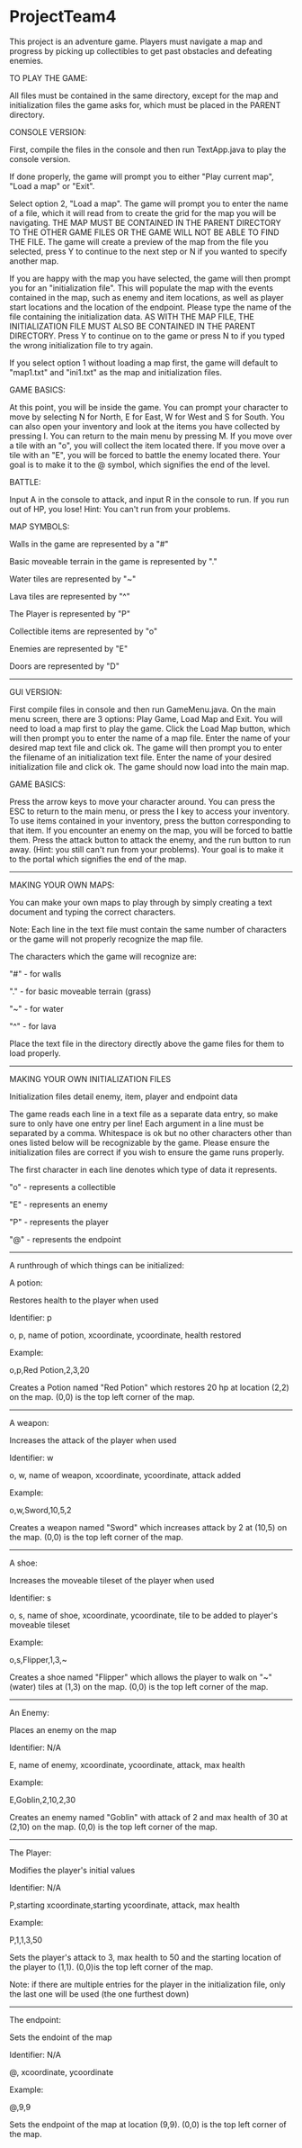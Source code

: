 # ProjectTeam4

This project is an adventure game. Players must navigate a map and progress by picking up collectibles to get past obstacles and defeating enemies.

TO PLAY THE GAME:

All files must be contained in the same directory, except for the map and initialization files the game asks for, which must be placed in the PARENT directory.

CONSOLE VERSION:
 
First, compile the files in the console and then run TextApp.java to play the console version.

If done properly, the game will prompt you to either "Play current map", "Load a map" or "Exit".

Select option 2, "Load a map". The game will prompt you to enter the name of a file, which it will read from to create the grid for the map you will be navigating. THE MAP MUST BE CONTAINED IN THE PARENT DIRECTORY TO THE OTHER GAME FILES OR THE GAME WILL NOT BE ABLE TO FIND THE FILE. The game will create a preview of the map from the file you selected, press Y to continue to the next step or N if you wanted to specify another map.

If you are happy with the map you have selected, the game will then prompt you for an "initialization file". This will populate the map with the events contained in the map, such as enemy and item locations, as well as player start locations and the location of the endpoint. Please type the name of the file containing the initialization data. AS WITH THE MAP FILE, THE INITIALIZATION FILE MUST ALSO BE CONTAINED IN THE PARENT DIRECTORY. Press Y to continue on to the game or press N to if you typed the wrong initialization file to try again.

If you select option 1 without loading a map first, the game will default to "map1.txt" and "ini1.txt" as the map and initialization files.

GAME BASICS:

At this point, you will be inside the game. You can prompt your character to move by selecting N for North, E for East, W for West and S for South. You can also open your inventory and look at the items you have collected by pressing I. You can return to the main menu by pressing M. If you move over a tile with an "o", you will collect the item located there. If you move over a tile with an "E", you will be forced to battle the enemy located there. Your goal is to make it to the @ symbol, which signifies the end of the level.

BATTLE:

Input A in the console to attack, and input R in the console to run. If you run out of HP, you lose!
Hint: You can't run from your problems.

MAP SYMBOLS:

Walls in the game are represented by a "#"

Basic moveable terrain in the game is represented by "."

Water tiles are represented by "~"

Lava tiles are represented by "^"

The Player is represented by "P"

Collectible items are represented by "o"

Enemies are represented by "E"

Doors are represented by "D"

********************************************************************************************************************************
GUI VERSION:

First compile files in console and then run GameMenu.java. On the main menu screen, there are 3 options: Play Game, Load Map and Exit.
You will need to load a map first to play the game. Click the Load Map button, which will then prompt you to enter the name of a map file. Enter the name of your desired map text file and click ok. The game will then prompt you to enter the filename of an initialization text file. Enter the name of your desired initialization file and click ok. The game should now load into the main map.

GAME BASICS:

Press the arrow keys to move your character around. You can press the ESC to return to the main menu, or press the I key to access your inventory. To use items contained in your inventory, press the button corresponding to that item. If you encounter an enemy on the map, you will be forced to battle them. Press the attack button to attack the enemy, and the run button to run away. (Hint: you still can't run from your problems). Your goal is to make it to the portal which signifies the end of the map.

****************************************************************************************************************************************

MAKING YOUR OWN MAPS:

You can make your own maps to play through by simply creating a text document and typing the correct characters.

Note: Each line in the text file must contain the same number of characters or the game will not properly recognize the map file.

The characters which the game will recognize are:

"#" - for walls

"." - for basic moveable terrain (grass)

"~" - for water

"^" - for lava


Place the text file in the directory directly above the game files for them to load properly.

********************************************************************************************************************************
MAKING YOUR OWN INITIALIZATION FILES

Initialization files detail enemy, item, player and endpoint data

The game reads each line in a text file as a separate data entry, so make sure to only have one entry per line!
Each argument in a line must be separated by a comma. Whitespace is ok but no other characters other than ones listed below will be recognizable by the game. Please ensure the initialization files are correct if you wish to ensure the game runs properly.

The first character in each line denotes which type of data it represents.

"o" - represents a collectible

"E" - represents an enemy

"P" - represents the player

"@" - represents the endpoint

********************************************************************************************************************************
A runthrough of which things can be initialized:

A potion:

Restores health to the player when used

Identifier: p

o, p, name of potion, xcoordinate, ycoordinate, health restored

Example:

o,p,Red Potion,2,3,20

Creates a Potion named "Red Potion" which restores 20 hp at location (2,2) on the map. (0,0) is the top left corner of the map.
********************************************************************************************************************************

A weapon:

Increases the attack of the player when used

Identifier: w

o, w, name of weapon, xcoordinate, ycoordinate, attack added

Example:

o,w,Sword,10,5,2

Creates a weapon named "Sword" which increases attack by 2 at (10,5) on the map. (0,0) is the top left corner of the map.
********************************************************************************************************************************

A shoe:

Increases the moveable tileset of the player when used

Identifier: s

o, s, name of shoe, xcoordinate, ycoordinate, tile to be added to player's moveable tileset

Example:

o,s,Flipper,1,3,~

Creates a shoe named "Flipper" which allows the player to walk on "~" (water) tiles at (1,3) on the map. (0,0) is the top left corner of the map.
********************************************************************************************************************************

An Enemy:

Places an enemy on the map

Identifier: N/A

E, name of enemy, xcoordinate, ycoordinate, attack, max health

Example:

E,Goblin,2,10,2,30

Creates an enemy named "Goblin" with attack of 2 and max health of 30 at (2,10) on the map. (0,0) is the top left corner of the map.
********************************************************************************************************************************

The Player:

Modifies the player's initial values

Identifier: N/A

P,starting xcoordinate,starting ycoordinate, attack, max health

Example:

P,1,1,3,50

Sets the player's attack to 3, max health to 50 and the starting location of the player to (1,1). (0,0)is the top left corner of the map.

Note: if there are multiple entries for the player in the initialization file, only the last one will be used (the one furthest down)
********************************************************************************************************************************

The endpoint:

Sets the endoint of the map

Identifier: N/A

@, xcoordinate, ycoordinate

Example:

@,9,9

Sets the endpoint of the map at location (9,9). (0,0) is the top left corner of the map.
